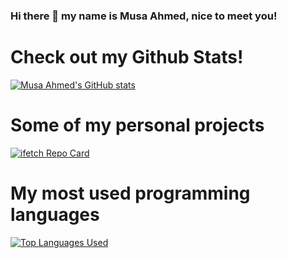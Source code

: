 ### Hi there 👋 my name is Musa Ahmed, nice to meet you!

<!--
**m-GDEV/m-GDEV** is a ✨ _special_ ✨ repository because its `README.md` (this file) appears on your GitHub profile.

Here are some ideas to get you started:

- 🔭 I’m currently working on ...
- 🌱 I’m currently learning ...
- 👯 I’m looking to collaborate on ...
- 🤔 I’m looking for help with ...
- 💬 Ask me about ...
- 📫 How to reach me: ...
- 😄 Pronouns: ...
- ⚡ Fun fact: ...
-->



# Check out my Github Stats!
[![Musa Ahmed's GitHub stats](https://github-readme-stats.vercel.app/api?username=m-GDEV&show_icons=true&theme=radical&custom_title=)](https://github.com/anuraghazra/github-readme-stats)

# Some of my personal projects
[![ifetch Repo Card](https://github-readme-stats.vercel.app/api/pin/?username=m-GDEV&repo=ifetch&theme=radical)](https://github.com/anuraghazra/github-readme-stats)

# My most used programming languages
[![Top Languages Used](https://github-readme-stats.vercel.app/api/top-langs/?username=m-GDEV)](https://github.com/anuraghazra/github-readme-stats)
